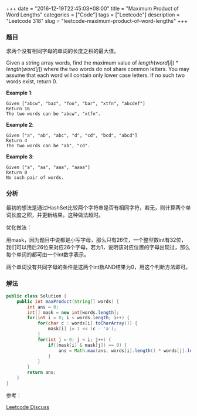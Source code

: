 +++
date = "2016-12-19T22:45:03+08:00"
title = "Maximum Product of Word Lengths"
categories = ["Code"]
tags = ["Leetcode"]
description = "Leetcode 318"
slug = "leetcode-maximum-product-of-word-lengths"
+++

### 题目

求两个没有相同字母的单词的长度之积的最大值。

Given a string array words, find the maximum value of $length(word[i]) * length(word[j])$ where the two words do not share common letters. You may assume that each word will contain only lower case letters. If no such two words exist, return 0.

__Example 1__:

```console
Given ["abcw", "baz", "foo", "bar", "xtfn", "abcdef"]
Return 16
The two words can be "abcw", "xtfn".
```

__Example 2__:

```console
Given ["a", "ab", "abc", "d", "cd", "bcd", "abcd"]
Return 4
The two words can be "ab", "cd".
```

__Example 3__:

```console
Given ["a", "aa", "aaa", "aaaa"]
Return 0
No such pair of words.
```

### 分析

最初的想法是通过HashSet比较两个字符串是否有相同字符，若无，则计算两个单词长度之积，并更新结果。这种做法超时。

优化做法：

用mask，因为题目中说都是小写字母，那么只有26位，一个整型数int有32位，我们可以用后26位来对应26个字母，若为1，说明该对应位置的字母出现过，那么每个单词的都可由一个int数字表示。

两个单词没有共同字母的条件是这两个int数AND结果为0，用这个判断方法即可。

### 解法

```java
public class Solution {
    public int maxProduct(String[] words) {
        int ans = 0;
        int[] mask = new int[words.length];
        for(int i = 0; i < words.length; i++) {
            for(char c : words[i].toCharArray()) {
                mask[i] |= 1 << (c - 'a');
            }
            for(int j = 0; j < i; j++) {
                if((mask[i] & mask[j]) == 0) {
                    ans = Math.max(ans, words[i].length() * words[j].length());
                }
            }
        }
        return ans;
    }
}
```

参考：

[Leetcode Discuss](https://leetcode.com/discuss/74580/bit-shorter-c)
